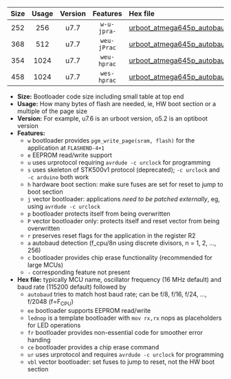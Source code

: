 |Size|Usage|Version|Features|Hex file|
|:-:|:-:|:-:|:-:|:--|
|252|256|u7.7|`w-u-jpra-`|[urboot_atmega645p_autobaud_lednop_ur_vbl.hex](https://raw.githubusercontent.com/stefanrueger/urboot.hex/main/mcus/atmega645p/autobaud/urboot_atmega645p_autobaud_lednop_ur_vbl.hex)|
|368|512|u7.7|`weu-jPrac`|[urboot_atmega645p_autobaud_ee_lednop_fr_ce_ur_vbl.hex](https://raw.githubusercontent.com/stefanrueger/urboot.hex/main/mcus/atmega645p/autobaud/urboot_atmega645p_autobaud_ee_lednop_fr_ce_ur_vbl.hex)|
|354|1024|u7.7|`weu-hprac`|[urboot_atmega645p_autobaud_ee_lednop_fr_ce_ur.hex](https://raw.githubusercontent.com/stefanrueger/urboot.hex/main/mcus/atmega645p/autobaud/urboot_atmega645p_autobaud_ee_lednop_fr_ce_ur.hex)|
|458|1024|u7.7|`wes-hprac`|[urboot_atmega645p_autobaud_ee_lednop_fr_ce.hex](https://raw.githubusercontent.com/stefanrueger/urboot.hex/main/mcus/atmega645p/autobaud/urboot_atmega645p_autobaud_ee_lednop_fr_ce.hex)|

- **Size:** Bootloader code size including small table at top end
- **Usage:** How many bytes of flash are needed, ie, HW boot section or a multiple of the page size
- **Version:** For example, u7.6 is an urboot version, o5.2 is an optiboot version
- **Features:**
  + `w` bootloader provides `pgm_write_page(sram, flash)` for the application at `FLASHEND-4+1`
  + `e` EEPROM read/write support
  + `u` uses urprotocol requiring `avrdude -c urclock` for programming
  + `s` uses skeleton of STK500v1 protocol (deprecated); `-c urclock` and `-c arduino` both work
  + `h` hardware boot section: make sure fuses are set for reset to jump to boot section
  + `j` vector bootloader: applications *need to be patched externally*, eg, using `avrdude -c urclock`
  + `p` bootloader protects itself from being overwritten
  + `P` vector bootloader only: protects itself and reset vector from being overwritten
  + `r` preserves reset flags for the application in the register R2
  + `a` autobaud detection (f_cpu/8n using discrete divisors, n = 1, 2, ..., 256)
  + `c` bootloader provides chip erase functionality (recommended for large MCUs)
  + `-` corresponding feature not present
- **Hex file:** typically MCU name, oscillator frequency (16 MHz default) and baud rate (115200 default) followed by
  + `autobaud` tries to match host baud rate; can be f/8, f/16, f/24, ..., f/2048 (f=F<sub>CPU</sub>)
  + `ee` bootloader supports EEPROM read/write
  + `lednop` is a template bootloader with `mov rx,rx` nops as placeholders for LED operations
  + `fr` bootloader provides non-essential code for smoother error handing
  + `ce` bootloader provides a chip erase command
  + `ur` uses urprotocol and requires `avrdude -c urclock` for programming
  + `vbl` vector bootloader: set fuses to jump to reset, not the HW boot section
